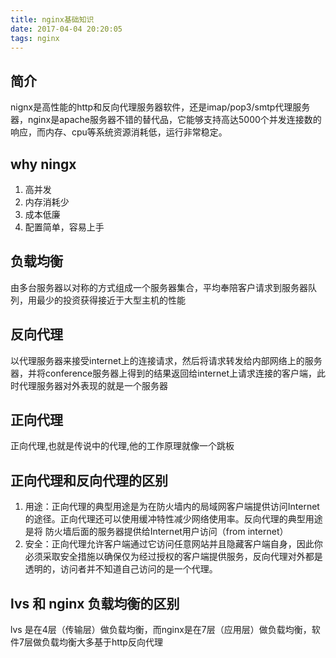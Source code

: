 ```yaml
---
title: nginx基础知识
date: 2017-04-04 20:20:05
tags: nginx
---
```


## 简介

nignx是高性能的http和反向代理服务器软件，还是imap/pop3/smtp代理服务器，nginx是apache服务器不错的替代品，它能够支持高达5000个并发连接数的响应，而内存、cpu等系统资源消耗低，运行非常稳定。

<!--more-->

## why ningx

1. 高并发
2. 内存消耗少
3. 成本低廉
4. 配置简单，容易上手

## 负载均衡

由多台服务器以对称的方式组成一个服务器集合，平均奉陪客户请求到服务器队列，用最少的投资获得接近于大型主机的性能

## 反向代理

以代理服务器来接受internet上的连接请求，然后将请求转发给内部网络上的服务器，并将conference服务器上得到的结果返回给internet上请求连接的客户端，此时代理服务器对外表现的就是一个服务器

## 正向代理

正向代理,也就是传说中的代理,他的工作原理就像一个跳板

## 正向代理和反向代理的区别

1. 用途：正向代理的典型用途是为在防火墙内的局域网客户端提供访问Internet的途径。正向代理还可以使用缓冲特性减少网络使用率。反向代理的典型用途是将 防火墙后面的服务器提供给Internet用户访问（from internet）
2. 安全：正向代理允许客户端通过它访问任意网站并且隐藏客户端自身，因此你必须采取安全措施以确保仅为经过授权的客户端提供服务，反向代理对外都是透明的，访问者并不知道自己访问的是一个代理。

## lvs 和 nginx 负载均衡的区别

lvs 是在4层（传输层）做负载均衡，而nginx是在7层（应用层）做负载均衡，软件7层做负载均衡大多基于http反向代理